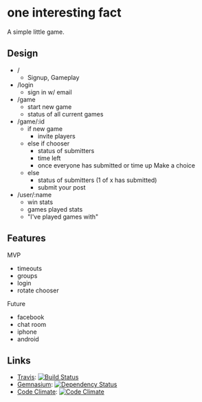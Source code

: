 # one interesting fact

A simple little game.

## Design

 * /
   * Signup, Gameplay
 * /login
   * sign in w/ email
 * /game
   * start new game
   * status of all current games
 * /game/:id
   * if new game
     * invite players
   * else if chooser
     * status of submitters
     * time left
     * once everyone has submitted or time up Make a choice
   * else
     * status of submitters (1 of x has submitted)
     * submit your post
 * /user/:name
   * win stats
   * games played stats
   * "I've played games with"

## Features

MVP

 * timeouts
 * groups
 * login
 * rotate chooser

Future

 * facebook
 * chat room
 * iphone
 * android

## Links

 * [Travis][]: [![Build Status](https://secure.travis-ci.org/icco/oneinterestingfact.png?branch=master)][travis]
 * [Gemnasium][]: [![Dependency Status](https://gemnasium.com/icco/oneinterestingfact.png?travis)][gemnasium]
 * [Code Climate][]: [![Code Climate](https://codeclimate.com/badge.png)][code climate]

[travis]: http://travis-ci.org/#!/icco/oneinterestingfact
[gemnasium]: https://gemnasium.com/icco/oneinterestingfact
[code climate]: https://codeclimate.com/github/icco/oneinterestingfact
